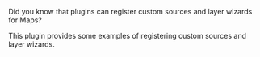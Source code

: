 Did you know that plugins can register custom sources and layer wizards for Maps?

This plugin provides some examples of registering custom sources and layer wizards.
